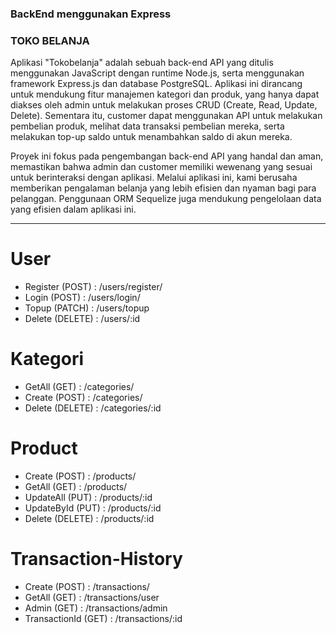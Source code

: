### BackEnd menggunakan Express 
### TOKO BELANJA

Aplikasi "Tokobelanja" adalah sebuah back-end API yang ditulis menggunakan JavaScript dengan runtime Node.js, serta menggunakan framework Express.js dan database PostgreSQL. Aplikasi ini dirancang untuk mendukung fitur manajemen kategori dan produk, yang hanya dapat diakses oleh admin untuk melakukan proses CRUD (Create, Read, Update, Delete). Sementara itu, customer dapat menggunakan API untuk melakukan pembelian produk, melihat data transaksi pembelian mereka, serta melakukan top-up saldo untuk menambahkan saldo di akun mereka.

Proyek ini fokus pada pengembangan back-end API yang handal dan aman, memastikan bahwa admin dan customer memiliki wewenang yang sesuai untuk berinteraksi dengan aplikasi. Melalui aplikasi ini, kami berusaha memberikan pengalaman belanja yang lebih efisien dan nyaman bagi para pelanggan. Penggunaan ORM Sequelize juga mendukung pengelolaan data yang efisien dalam aplikasi ini.


* * *
##
# User
- Register (POST) : /users/register/
- Login (POST) : /users/login/
- Topup (PATCH) : /users/topup
- Delete (DELETE) : /users/:id

# Kategori
- GetAll (GET) : /categories/
- Create (POST) : /categories/
- Delete (DELETE) : /categories/:id


# Product
- Create (POST) : /products/
- GetAll (GET) : /products/
- UpdateAll (PUT) : /products/:id
- UpdateById (PUT) : /products/:id
- Delete (DELETE) : /products/:id


# Transaction-History
- Create (POST) : /transactions/
- GetAll (GET) : /transactions/user
- Admin (GET) : /transactions/admin
- TransactionId (GET) : /transactions/:id
